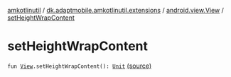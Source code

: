 [amkotlinutil](../../index.md) / [dk.adaptmobile.amkotlinutil.extensions](../index.md) / [android.view.View](index.md) / [setHeightWrapContent](./set-height-wrap-content.md)

# setHeightWrapContent

`fun `[`View`](https://developer.android.com/reference/android/view/View.html)`.setHeightWrapContent(): `[`Unit`](https://kotlinlang.org/api/latest/jvm/stdlib/kotlin/-unit/index.html) [(source)](https://github.com/adaptmobile-organization/amkotlinutil/tree/master/amkotlinutil/amkotlinutil/src/main/java/dk/adaptmobile/amkotlinutil/extensions/ViewExtensions.kt#L259)